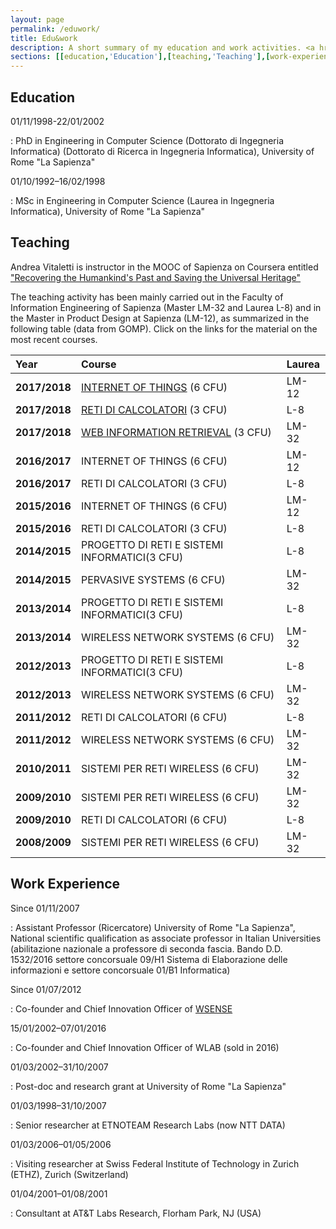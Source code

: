 ```yaml
---
layout: page
permalink: /eduwork/
title: Edu&work
description: A short summary of my education and work activities. <a href=/assets/pdf/CV.pdf style="color:rgb(255,0,0)">More here.</a>
sections: [[education,'Education'],[teaching,'Teaching'],[work-experience,'Work Experience']]
---
```


## Education

01/11/1998-22/01/2002

:   PhD in Engineering in Computer Science (Dottorato di Ingegneria Informatica) (Dottorato di Ricerca in Ingegneria Informatica), University of Rome "La Sapienza"

01/10/1992–16/02/1998

:   MSc in Engineering in Computer Science (Laurea in Ingegneria Informatica), University of Rome "La Sapienza"

## Teaching

Andrea Vitaletti is instructor in the MOOC of Sapienza on Coursera entitled ["Recovering the Humankind's Past and Saving the Universal Heritage"](https://www.coursera.org/learn/preserving-cultural-heritage>)

The teaching activity has been mainly carried out in the Faculty of Information Engineering of Sapienza (Master LM-32 and Laurea L-8) and in the Master in Product Design at Sapienza (LM-12), as  summarized in the following table (data from GOMP). Click on the links for the material on the most recent courses.  

| <span>**Year**</span>      | <span>**Course**</span>                        | <span>**Laurea**</span> |
|:---------------------------|:----------------------------------------------|:------------------------|
| <span>**2017/2018**</span> | [INTERNET OF THINGS](https://github.com/andreavitaletti/IoT4PD) (6 CFU)                    | LM-12                   |
| <span>**2017/2018**</span> | [RETI DI CALCOLATORI](https://github.com/andreavitaletti/RC) (3 CFU)                   | L-8                     |
| <span>**2017/2018**</span> | [WEB INFORMATION RETRIEVAL](https://github.com/andreavitaletti/WIR) (3 CFU)             | LM-32                   |
| <span>**2016/2017**</span> | INTERNET OF THINGS (6 CFU)                    | LM-12                   |
| <span>**2016/2017**</span> | RETI DI CALCOLATORI (3 CFU)                   | L-8                     |
| <span>**2015/2016**</span> | INTERNET OF THINGS (6 CFU)                    | LM-12                   |
| <span>**2015/2016**</span> | RETI DI CALCOLATORI (3 CFU)                   | L-8                     |
| <span>**2014/2015**</span> | PROGETTO DI RETI E SISTEMI INFORMATICI(3 CFU) | L-8                     |
| <span>**2014/2015**</span> | PERVASIVE SYSTEMS (6 CFU)                     | LM-32                   |
| <span>**2013/2014**</span> | PROGETTO DI RETI E SISTEMI INFORMATICI(3 CFU) | L-8                     |
| <span>**2013/2014**</span> | WIRELESS NETWORK SYSTEMS (6 CFU)              | LM-32                   |
| <span>**2012/2013**</span> | PROGETTO DI RETI E SISTEMI INFORMATICI(3 CFU) | L-8                     |
| <span>**2012/2013**</span> | WIRELESS NETWORK SYSTEMS (6 CFU)              | LM-32                   |
| <span>**2011/2012**</span> | RETI DI CALCOLATORI (6 CFU)                   | L-8                     |
| <span>**2011/2012**</span> | WIRELESS NETWORK SYSTEMS (6 CFU)              | LM-32                   |
| <span>**2010/2011**</span> | SISTEMI PER RETI WIRELESS (6 CFU)             | LM-32                   |
| <span>**2009/2010**</span> | SISTEMI PER RETI WIRELESS (6 CFU)             | LM-32                   |
| <span>**2009/2010**</span> | RETI DI CALCOLATORI (6 CFU)                   | L-8                     |
| <span>**2008/2009**</span> | SISTEMI PER RETI WIRELESS (6 CFU)             | LM-32                   |

## Work Experience

Since 01/11/2007

:    Assistant Professor (Ricercatore) University of Rome "La Sapienza", National scientific qualification as associate professor in Italian Universities (abilitazione nazionale a professore di seconda fascia. Bando D.D. 1532/2016 settore concorsuale 09/H1 Sistema di Elaborazione delle informazioni e settore concorsuale 01/B1 Informatica)

Since 01/07/2012

:    Co-founder and Chief Innovation Officer of [WSENSE](www.wsense.it)

15/01/2002–07/01/2016

:    Co-founder and Chief Innovation Officer of WLAB (sold in 2016)

01/03/2002–31/10/2007

:    Post-doc and research grant at University of Rome "La Sapienza"

01/03/1998–31/10/2007

:    Senior researcher at ETNOTEAM Research Labs (now NTT DATA)

01/03/2006–01/05/2006

:    Visiting researcher at Swiss Federal Institute of Technology in Zurich (ETHZ), Zurich (Switzerland)

01/04/2001–01/08/2001

:    Consultant at AT&T Labs Research, Florham Park, NJ (USA)
